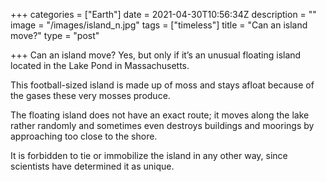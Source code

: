 +++
categories = ["Earth"]
date = 2021-04-30T10:56:34Z
description = ""
image = "/images/island_n.jpg"
tags = ["timeless"]
title = "Can an island move?"
type = "post"

+++
Can an island move? Yes, but only if it’s an unusual floating island located in the Lake Pond in Massachusetts.  
  
This football-sized island is made up of moss and stays afloat because of the gases these very mosses produce.  
  
The floating island does not have an exact route; it moves along the lake rather randomly and sometimes even destroys buildings and moorings by approaching too close to the shore.  
  
It is forbidden to tie or immobilize the island in any other way, since scientists have determined it as unique.